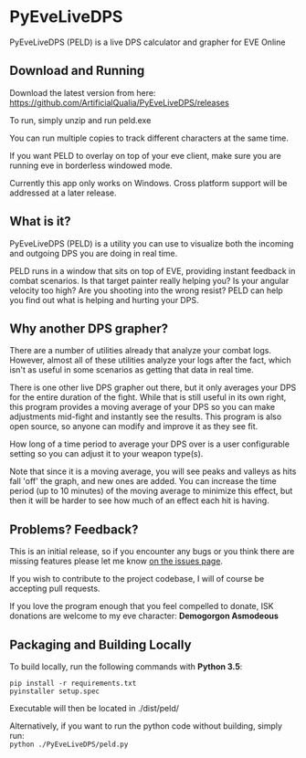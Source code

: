 # PyEveLiveDPS
PyEveLiveDPS (PELD) is a live DPS calculator and grapher for EVE Online

## Download and Running
Download the latest version from here:  
https://github.com/ArtificialQualia/PyEveLiveDPS/releases

To run, simply unzip and run peld.exe

You can run multiple copies to track different characters at the same time.

If you want PELD to overlay on top of your eve client, make sure you are running eve in borderless windowed mode.

Currently this app only works on Windows.  Cross platform support will be addressed at a later release.

## What is it?

PyEveLiveDPS (PELD) is a utility you can use to visualize both the incoming and outgoing DPS you are doing in real time.  

PELD runs in a window that sits on top of EVE, providing instant feedback in combat scenarios.  Is that target painter really helping you?  Is your angular velocity too high?  Are you shooting into the wrong resist?  PELD can help you find out what is helping and hurting your DPS.

## Why another DPS grapher?

There are a number of utilities already that analyze your combat logs.  However, almost all of these utilities analyze your logs after the fact, which isn't as useful in some scenarios as getting that data in real time.

There is one other live DPS grapher out there, but it only averages your DPS for the entire duration of the fight.  While that is still useful in its own right, this program provides a moving average of your DPS so you can make adjustments mid-fight and instantly see the results.  This program is also open source, so anyone can modify and improve it as they see fit.

How long of a time period to average your DPS over is a user configurable setting so you can adjust it to your weapon type(s).

Note that since it is a moving average, you will see peaks and valleys as hits fall 'off' the graph, and new ones are added.  You can increase the time period (up to 10 minutes) of the moving average to minimize this effect, but then it will be harder to see how much of an effect each hit is having.

## Problems?  Feedback?

This is an initial release, so if you encounter any bugs or you think there are missing features please let me know [on the issues page](https://github.com/ArtificialQualia/PyEveLiveDPS/issues).

If you wish to contribute to the project codebase, I will of course be accepting pull requests.

If you love the program enough that you feel compelled to donate, ISK donations are welcome to my eve character: **Demogorgon Asmodeous**

## Packaging and Building Locally
To build locally, run the following commands with **Python 3.5**:
```
pip install -r requirements.txt
pyinstaller setup.spec
```
Executable will then be located in ./dist/peld/

Alternatively, if you want to run the python code without building, simply run:  
`python ./PyEveLiveDPS/peld.py`